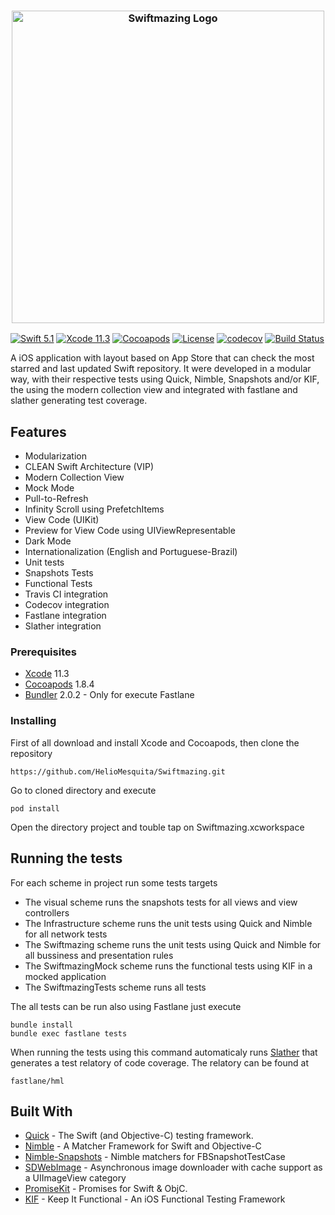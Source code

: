 <h3 align="center">
  <a href="https://github.com/HelioMesquita/Swiftmazing/blob/master/Swiftmazing/assets/swiftmazing.png">
  <img src="https://github.com/HelioMesquita/Swiftmazing/blob/master/Swiftmazing/assets/swiftmazing.png?raw=true" alt="Swiftmazing Logo" width="500">
  </a>
</h3>

[![Swift 5.1](https://img.shields.io/badge/Swift-5.1-blue.svg?style=flat)](https://swift.org)
[![Xcode 11.3](https://img.shields.io/badge/Xcode-11.3-blue.svg?style=flat)](https://developer.apple.com/xcode/)
[![Cocoapods](https://img.shields.io/badge/cocoapods-compatible-brightgreen.svg?style=flat)](https://cocoapods.org)
[![License](https://img.shields.io/badge/license-MIT-brightgreen.svg?style=flat)](https://github.com/HelioMesquita/Swiftmazing/blob/master/LICENSE)
[![codecov](https://codecov.io/gh/HelioMesquita/Swiftmazing/branch/master/graph/badge.svg)](https://codecov.io/gh/HelioMesquita/Swiftmazing)
[![Build Status](https://travis-ci.org/HelioMesquita/Swiftmazing.svg?branch=master)](https://travis-ci.org/HelioMesquita/Swiftmazing)

A iOS application with layout based on App Store that can check the most starred and last updated Swift repository.
It were developed in a modular way, with their respective tests using Quick, Nimble, Snapshots and/or KIF, the using the modern collection view and integrated with fastlane and slather generating test coverage.


## Features

* Modularization
* CLEAN Swift Architecture (VIP)
* Modern Collection View
* Mock Mode
* Pull-to-Refresh
* Infinity Scroll using PrefetchItems
* View Code (UIKit)
* Preview for View Code using UIViewRepresentable
* Dark Mode
* Internationalization (English and Portuguese-Brazil)
* Unit tests
* Snapshots Tests
* Functional Tests
* Travis CI integration
* Codecov integration
* Fastlane integration
* Slather integration

### Prerequisites

* [Xcode](https://developer.apple.com/xcode/) 11.3
* [Cocoapods](https://cocoapods.org) 1.8.4
* [Bundler](https://bundler.io) 2.0.2 - Only for execute Fastlane

### Installing

First of all download and install Xcode and Cocoapods, then clone the repository

```
https://github.com/HelioMesquita/Swiftmazing.git
```

Go to cloned directory and execute

```
pod install
```

Open the directory project and touble tap on Swiftmazing.xcworkspace

## Running the tests

For each scheme in project run some tests targets
* The visual scheme runs the snapshots tests for all views and view controllers
* The Infrastructure scheme runs the unit tests using Quick and Nimble for all network tests
* The Swiftmazing scheme runs the unit tests using Quick and Nimble for all bussiness and presentation rules
* The SwiftmazingMock scheme runs the functional tests using KIF in a mocked application
* The SwiftmazingTests scheme runs all tests 

The all tests can be run also using Fastlane just execute

```
bundle install
bundle exec fastlane tests
```

When running the tests using this command automaticaly runs [Slather](https://github.com/SlatherOrg/slather) that generates a test relatory of code coverage. The relatory can be found at 

```
fastlane/hml
```


## Built With

* [Quick](https://github.com/Quick/Quick) - The Swift (and Objective-C) testing framework.
* [Nimble](https://github.com/Quick/Nimble) - A Matcher Framework for Swift and Objective-C
* [Nimble-Snapshots](Nimble-Snapshots) - Nimble matchers for FBSnapshotTestCase
* [SDWebImage](https://github.com/SDWebImage/SDWebImage) - Asynchronous image downloader with cache support as a UIImageView category
* [PromiseKit](https://github.com/mxcl/PromiseKit) - Promises for Swift & ObjC.
* [KIF](https://github.com/kif-framework/KIF) - Keep It Functional - An iOS Functional Testing Framework

